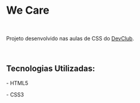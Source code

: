 <h1> We Care </h1>
<br>
<p> Projeto desenvolvido nas aulas de CSS do <a href="https://rodolfomori.com.br/devclub/">DevClub</a>.</p>
<br>
<h2> Tecnologias Utilizadas: </h2>
<p> - HTML5</p>
<p> - CSS3</p>
